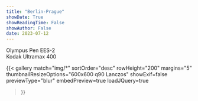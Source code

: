 ```yaml
---
title: "Berlin-Prague"
showDate: True
showReadingTime: False
showAuthor: False
date: 2023-07-12
---
```

Olympus Pen EES-2\
Kodak Ultramax 400

{{< gallery 
  match="img/*" 
  sortOrder="desc" 
  rowHeight="200" 
  margins="5" 
  thumbnailResizeOptions="600x600 q90 Lanczos" 
  showExif=false
  previewType="blur" 
  embedPreview=true 
  loadJQuery=true 
>}}